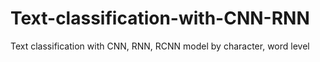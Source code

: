 # Text-classification-with-CNN-RNN
Text classification with CNN, RNN, RCNN model by character, word level
